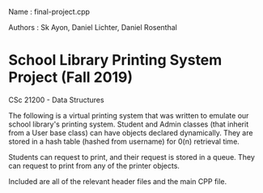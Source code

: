 Name        : final-project.cpp

Authors     : Sk Ayon, Daniel Lichter, Daniel Rosenthal

School Library Printing System Project (Fall 2019)
============================================================================
CSc 21200 - Data Structures

The following is a virtual printing system that was written to emulate our school library's printing system.
Student and Admin classes (that inherit from a User base class) can have objects declared dynamically.
They are stored in a hash table (hashed from username) for 0(n) retrieval time.

Students can request to print, and their request is stored in a queue.
They can request to print from any of the printer objects.

Included are all of the relevant header files and the main CPP file.
